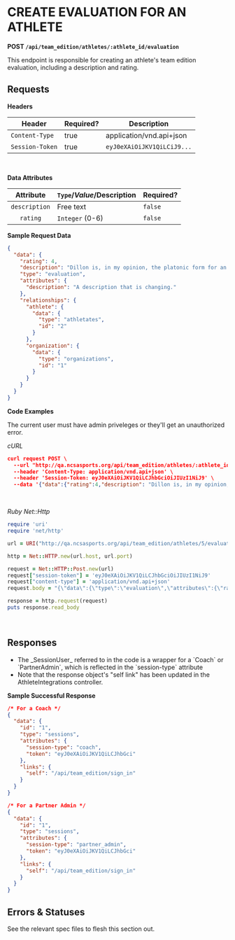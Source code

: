 # CREATE EVALUATION FOR AN ATHLETE

**POST `/api/team_edition/athletes/:athlete_id/evaluation`**

This endpoint is responsible for creating an athlete's team edition evaluation, including a description and rating.

## Requests

**Headers**

| Header          | Required? | Description                |
|-----------------|-----------|----------------------------|
| `Content-Type`  | true      | application/vnd.api+json   |
| `Session-Token` | true      | `eyJ0eXAiOiJKV1QiLCiJ9...` |

<br>

**Data Attributes**

| Attribute         | `Type`/_Value_/Description        | Required?     |
|:-----------------:|:----------------------------------|:--------------|
|`description`      | Free text                         | `false`       |
|`rating`           | `Integer` (0-6)                   | `false`       |


**Sample Request Data**

```json
{
  "data": {
    "rating": 4,
    "description": "Dillon is, in my opinion, the platonic form for an athlete.",
    "type": "evaluation",
    "attributes": {
      "description": "A description that is changing."
    },
    "relationships": {
      "athlete": {
        "data": {
          "type": "athletates",
          "id": "2"
        }
      },
      "organization": {
        "data": {
          "type": "organizations",
          "id": "1"
        }
      }
    }
  }
}
```

**Code Examples**

<aside class="notice">The current user must have admin priveleges or they'll get an unauthorized error.</aside>

_cURL_

```json
curl request POST \
  --url "http://qa.ncsasports.org/api/team_edition/athletes/:athlete_id/evaluation" \
  --header 'Content-Type: application/vnd.api+json' \
  --header 'Session-Token: eyJ0eXAiOiJKV1QiLCJhbGciOiJIUzI1NiJ9' \
  --data '{"data":{"rating":4,"description": "Dillon is, in my opinion, the platonic form for an athlete.", "type":"evaluation","attributes":{"description":"A description that is changing."},"relationships":{"athlete":{"data":{"type":"athletates","id":"2"}},"organization":{"data":{"type":"organizations","id":"1"}}}}}'
```

<br>

_Ruby Net::Http_

```ruby
require 'uri'
require 'net/http'

url = URI("http://qa.ncsasports.org/api/team_edition/athletes/5/evaluation")

http = Net::HTTP.new(url.host, url.port)

request = Net::HTTP::Post.new(url)
request["session-token"] = 'eyJ0eXAiOiJKV1QiLCJhbGciOiJIUzI1NiJ9'
request["content-type"] = 'application/vnd.api+json'
request.body = "{\"data\":{\"type\":\"evaluation\",\"attributes\":{\"rating\":4,\"description\":\"Dillon is, in my opinion, the platonic form for an athlete.\"},\"relationships\":{\"athlete\":{\"data\":{\"type\":\"athletes\",\"id\":\"5\"}},\"organization\":{\"data\":{\"type\":\"organizations\",\"id\":\"1\"}}}}}"

response = http.request(request)
puts response.read_body
```

<br>

## Responses

<aside class="notice"><ul><li>The _SessionUser_ referred to in the code is a wrapper for a `Coach` or `PartnerAdmin`, which is reflected in the `session-type` attribute</li><li>Note that the response object's "self link" has been updated in the AthleteIntegrations controller.</li></ul></aside>

**Sample Successful Response**

```json
/* For a Coach */
{
  "data": {
    "id": "1",
    "type": "sessions",
    "attributes": {
      "session-type": "coach",
      "token": "eyJ0eXAiOiJKV1QiLCJhbGci"
    },
    "links": {
      "self": "/api/team_edition/sign_in"
    }
  }
}

/* For a Partner Admin */
{
  "data": {
    "id": "1",
    "type": "sessions",
    "attributes": {
      "session-type": "partner_admin",
      "token": "eyJ0eXAiOiJKV1QiLCJhbGci"
    },
    "links": {
      "self": "/api/team_edition/sign_in"
    }
  }
}

```



## Errors & Statuses

See the relevant spec files to flesh this section out.
